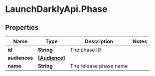 # LaunchDarklyApi.Phase

## Properties

Name | Type | Description | Notes
------------ | ------------- | ------------- | -------------
**id** | **String** | The phase ID | 
**audiences** | [**[Audience]**](Audience.md) |  | 
**name** | **String** | The release phase name | 


